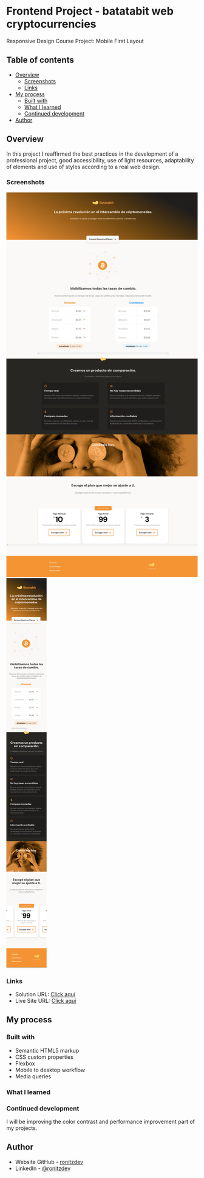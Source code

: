 # Frontend Project - batatabit web cryptocurrencies

Responsive Design Course Project: Mobile First Layout

## Table of contents

- [Overview](#overview)
  - [Screenshots](#screenshots)
  - [Links](#links)
- [My process](#my-process)
  - [Built with](#built-with)
  - [What I learned](#what-i-learned)
  - [Continued development](#continued-development)
- [Author](#author)

## Overview

In this project I reaffirmed the best practices in the development of a professional project, good accessibility, use of light resources, adaptability of elements and use of styles according to a real web design.

### Screenshots

![Screenshoot Desktop](./screenshoots/desktop.webp)
![Screenshoot Movil](./screenshoots/movil.jpeg)

### Links

- Solution URL: [Click aquí](https://github.com/ronitzdev/bata-bit)
- Live Site URL: [Click aquí](https://batatabit-ronitzdev.netlify.app/)

## My process

### Built with

- Semantic HTML5 markup
- CSS custom properties
- Flexbox
- Mobile to desktop workflow
- Media queries

### What I learned

### Continued development

I will be improving the color contrast and performance improvement part of my projects.

## Author

- Website GitHub - [ronitzdev](https://github.com/ronitzdev)
- LinkedIn - [@ronitzdev](https://www.linkedin.com/in/ronitzdev/)
